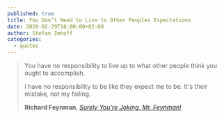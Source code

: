 ```yaml
---
published: true
title: You Don’t Need to Live to Other Peoples Expectations
date: 2020-02-29T18:00:00+02:00
author: Stefan Imhoff
categories:
  - quotes
---
```


> You have no responsibility to live up to what other people think you ought to accomplish.
>
> I have no responsibility to be like they expect me to be. It's their mistake, not my failing.
>
> **Richard Feynman**, _[Surely You’re Joking, Mr. Feynman!](http://www.amazon.de/gp/product/0393355624?ie=UTF8&tag=stefanimhoffde-21&linkCode=as2&camp=1638&creative=6742&creativeASIN=0393355624)_
